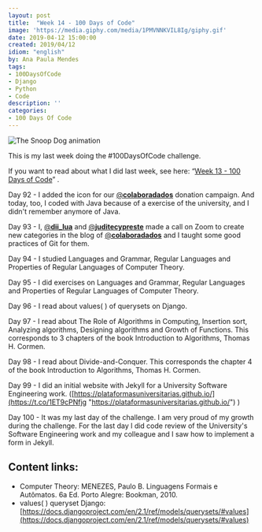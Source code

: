 ```yaml
---
layout: post
title:  "Week 14 - 100 Days of Code"
image: 'https://media.giphy.com/media/1PMVNNKVIL8Ig/giphy.gif'
date: 2019-04-12 15:00:00
created: 2019/04/12
idiom: "english"
by: Ana Paula Mendes
tags:
- 100DaysOfCode
- Django
- Python
- Code
description: ''
categories:
- 100 Days Of Code
---
```


![The Snoop Dog animation](https://media.giphy.com/media/1PMVNNKVIL8Ig/giphy.gif)

This is my last week doing the #100DaysOfCode challenge.

If you want to read about what I did last week, see here: “[Week 13 - 100 Days of Code](https://anapaulamendes.github.io/week-13-100-days-of-code/)” .

Day 92 - I added the icon for our [@**colaboradados**](https://twitter.com/colaboradados) donation campaign. And today, too, I coded with Java because of a exercise of the university, and I didn't remember anymore of Java.

Day 93 - I, [@**dii_lua**](https://twitter.com/dii_lua) and [@**juditecypreste**](https://twitter.com/juditecypreste) made a call on Zoom to create new categories in the blog of [@**colaboradados**](https://twitter.com/colaboradados) and I taught some good practices of Git for them.

Day 94 - I studied Languages ​​and Grammar, Regular Languages ​​and Properties of Regular Languages ​​of Computer Theory.

Day 95 - I did exercises on Languages ​​and Grammar, Regular Languages ​​and Properties of Regular Languages ​​of Computer Theory.

Day 96 - I read about values( ) of querysets on Django.

Day 97 - I read about The Role of Algorithms in Computing, Insertion sort, Analyzing algorithms, Designing algorithms and Growth of Functions. This corresponds to 3 chapters of the book Introduction to Algorithms, Thomas H. Cormen.

Day 98 - I read about Divide-and-Conquer. This corresponds the chapter 4 of the book Introduction to Algorithms, Thomas H. Cormen.

Day 99 - I did an initial website with Jekyll for a University Software Engineering work. ([https://plataformasuniversitarias.github.io/](https://t.co/1ET9cPNfjg "https://plataformasuniversitarias.github.io/") )

Day 100 - It was my last day of the challenge. I am very proud of my growth during the challenge. For the last day I did code review of the University's Software Engineering work and my colleague and I saw how to implement a form in Jekyll.

## Content links:

-  Computer Theory: MENEZES, Paulo B. Linguagens Formais e Autômatos. 6a Ed. Porto Alegre: Bookman, 2010.
- values( ) queryset Django: [https://docs.djangoproject.com/en/2.1/ref/models/querysets/#values](https://docs.djangoproject.com/en/2.1/ref/models/querysets/#values)
